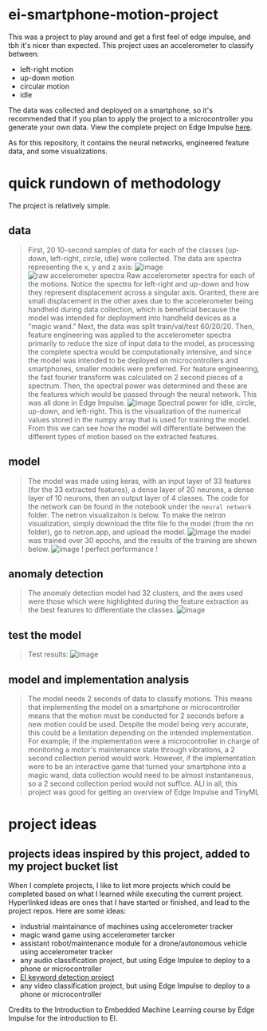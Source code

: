 # ei-smartphone-motion-project

This was a project to play around and get a first feel of edge impulse, and tbh it's nicer than expected.
This project uses an accelerometer to classify between:
* left-right motion
* up-down motion
* circular motion
* idle

The data was collected and deployed on a smartphone, so it's recommended that if you plan to apply the project to a microcontroller you generate your own data. View the complete project on Edge Impulse [here](https://studio.edgeimpulse.com/public/124439/latest).

As for this repository, it contains the neural networks, engineered feature data, and some visualizations.

# quick rundown of methodology

The project is relatively simple.

## data
> First, 20 10-second samples of data for each of the classes (up-down, left-right, circle, idle) were collected. 
> The data are spectra representing the x, y and z axis:
![image](https://user-images.githubusercontent.com/103385201/181062208-32b5e97f-b4f5-477f-b5af-cb274fd83880.png)
![raw accelerometer spectra](https://user-images.githubusercontent.com/103385201/181065301-9dea1ee1-5a80-4c43-9462-2a7d9f4ed670.png)
> Raw accelerometer spectra for each of the motions. Notice the spectra for left-right and up-down and how they represent displacement across a singular axis. Granted, there are small displacement in the other axes due to the accelerometer being handheld during data collection, which is beneficial because the model was intended for deployment into handheld devices as a "magic wand."
> Next, the data was split train/val/test 60/20/20.
> Then, feature engineering was applied to the accelerometer spectra primarily to reduce the size of input data to the model, as processing the complete spectra would be computationally intensive, and since the model was intended to be deployed on microcontrollers and smartphones, smaller models were preferred.
> For feature engineering, the fast fourier transform was calculated on 2 second pieces of a spectrum. Then, the spectral power was determined and these are the features which would be passed through the neural network. This was all done in Edge Impulse.
![image](https://user-images.githubusercontent.com/103385201/181064124-4bc15c35-9fe2-4bc9-bc64-1623d8175163.png)
> Spectral power for idle, circle, up-down, and left-right. This is the visualization of the numerical values stored in the numpy array that is used for training the model. From this we can see how the model will differentiate between the different types of motion based on the extracted features.

## model

> The model was made using keras, with an input layer of 33 features (for the 33 extracted features), a dense layer of 20 neurons, a dense layer of 10 neurons, then an output layer of 4 classes.
> The code for the network can be found in the notebook under the `neural network` folder. The netron visualizaiton is below. To make the netron visualization, simply download the tfite file fo the model (from the nn folder), go to netron.app, and upload the model.
![image](https://user-images.githubusercontent.com/103385201/181069818-d1843e08-5ab1-485d-a397-410b17a0ec41.png)
> the model was trained over 30 epochs, and the results of the training are shown below.
![image](https://user-images.githubusercontent.com/103385201/181070247-69701b86-83de-40f7-8c50-4e5317960cc5.png)
> ! perfect performance !

## anomaly detection
> The anomaly detection model had 32 clusters, and the axes used were those which were highlighted during the feature extraction as the best features to differentiate the classes.
![image](https://user-images.githubusercontent.com/103385201/181071217-3957f789-2397-441f-a0df-4d6abaf73a2c.png)

## test the model
> Test results:
![image](https://user-images.githubusercontent.com/103385201/181071910-82d5fa9c-f974-4507-bfab-2418700e6487.png)

## model and implementation analysis
> The model needs 2 seconds of data to classify motions. This means that implementing the model on a smartphone or microcontroller means that the motion must be conducted for 2 seconds before a new motion could be used. Despite the model being very accurate, this could be a limitation depending on the intended implementation. For example, if the implementation were a microcontroller in charge of monitoring a motor's maintenance state through vibrations, a 2 second collection period would work. However, if the implementation were to be an interactive game that turned your smartphone into a magic wand, data collection would need to be almost instantaneous, so a 2 second collection period would not suffice. ALl in all, this project was good for getting an overview of Edge Impulse and TinyML

# project ideas
## projects ideas inspired by this project, added to my project bucket list
When I complete projects, I like to list more projects which could be completed based on what I learned while executing the current project. Hyperlinked ideas are ones that I have started or finished, and lead to the project repos.
Here are some ideas:
* industrial maintainance of machines using accelerometer tracker
* magic wand game using accelerometer tarcker
* assistant robot/maintenance module for a drone/autonomous vehicle using accelerometer tracker
* any audio classification project, but using Edge Impulse to deploy to a phone or microcontroller
* [EI keyword detection project](https://github.com/numinousmuses/ei-keyword-spotting-project)
* any video classification project, but using Edge Impulse to deploy to a phone or microcontroller

Credits to the Introduction to Embedded Machine Learning course by Edge Impulse for the introduction to EI.
